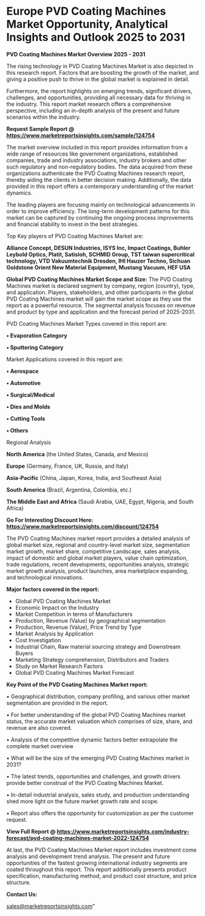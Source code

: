 # Europe PVD Coating Machines Market Opportunity, Analytical Insights and Outlook 2025 to 2031

<Strong> PVD Coating Machines Market Overview 2025 - 2031</strong>

The rising technology in PVD Coating Machines Market is also depicted in this research report. Factors that are boosting the growth of the market, and giving a positive push to thrive in the global market is explained in detail.

Furthermore, the report highlights on emerging trends, significant drivers, challenges, and opportunities, providing all necessary data for thriving in the industry. This report market research offers a comprehensive perspective, including an in-depth analysis of the present and future scenarios within the industry.

<strong>Request Sample Report @ <a href=https://www.marketreportsinsights.com/sample/124754>https://www.marketreportsinsights.com/sample/124754</a></strong>

The market overview included in this report provides information from a wide range of resources like government organizations, established companies, trade and industry associations, industry brokers and other such regulatory and non-regulatory bodies. The data acquired from these organizations authenticate the PVD Coating Machines research report, thereby aiding the clients in better decision making. Additionally, the data provided in this report offers a contemporary understanding of the market dynamics.

The leading players are focusing mainly on technological advancements in order to improve efficiency. The long-term development patterns for this market can be captured by continuing the ongoing process improvements and financial stability to invest in the best strategies.

Top Key players of PVD Coating Machines Market are:

<strong>Alliance Concept, DESUN Industries, ISYS Inc, Impact Coatings, Buhler Leybold Optics, Platit, Satisloh, SCHMID Group, TST taiwan supercritical technology, VTD Vakuumtechnik Dresden, IHI Hauzer Techno, Sichuan Goldstone Orient New Material Equipment, Mustang Vacuum, HEF USA</strong>

<strong><b>Global PVD Coating Machines Market Scope and Size:</b></strong>
The PVD Coating Machines market is declared segment by company, region (country), type, and application. Players, stakeholders, and other participants in the global PVD Coating Machines market will gain the market scope as they use the report as a powerful resource. The segmental analysis focuses on revenue and product by type and application and the forecast period of 2025-2031.

PVD Coating Machines Market Types covered in this report are:

<strong>• Evaporation Category

• Sputtering Category</strong>

Market Applications covered in this report are:

<strong>• Aerospace

• Automotive

• Surgical/Medical

• Dies and Molds

• Cutting Tools

• Others</strong> 

Regional Analysis

<strong>North America</strong> (the United States, Canada, and Mexico)

<strong>Europe</strong> (Germany, France, UK, Russia, and Italy)

<strong>Asia-Pacific</strong> (China, Japan, Korea, India, and Southeast Asia)

<strong>South America</strong> (Brazil, Argentina, Colombia, etc.)

<strong>The Middle East and Africa</strong> (Saudi Arabia, UAE, Egypt, Nigeria, and South Africa)

<strong>Go For Interesting Discount Here: <a href=https://www.marketreportsinsights.com/discount/124754>https://www.marketreportsinsights.com/discount/124754</a></strong>

The PVD Coating Machines market report provides a detailed analysis of global market size, regional and country-level market size, segmentation market growth, market share, competitive Landscape, sales analysis, impact of domestic and global market players, value chain optimization, trade regulations, recent developments, opportunities analysis, strategic market growth analysis, product launches, area marketplace expanding, and technological innovations.

<strong><b>Major factors covered in the report:</b></strong>
<ul>
  <li>Global PVD Coating Machines Market </li>
  <li>Economic Impact on the Industry</li>
  <li>Market Competition in terms of Manufacturers</li>
  <li>Production, Revenue (Value) by geographical segmentation</li>
  <li>Production, Revenue (Value), Price Trend by Type</li>
  <li>Market Analysis by Application</li>
  <li>Cost Investigation</li>
  <li>Industrial Chain, Raw material sourcing strategy and Downstream Buyers</li>
  <li>Marketing Strategy comprehension, Distributors and Traders</li>
  <li>Study on Market Research Factors</li>
  <li>Global PVD Coating Machines Market Forecast</li>
</ul>

<strong><b>Key Point of the PVD Coating Machines Market report:</b></strong>

• Geographical distribution, company profiling, and various other market segmentation are provided in the report.

• For better understanding of the global PVD Coating Machines market status, the accurate market valuation which comprises of size, share, and revenue are also covered.

• Analysis of the competitive dynamic factors better extrapolate the complete market overview

• What will be the size of the emerging PVD Coating Machines market in 2031?

• The latest trends, opportunities and challenges, and growth drivers provide better construal of the PVD Coating Machines Market.

• In-detail industrial analysis, sales study, and production understanding shed more light on the future market growth rate and scope.

• Report also offers the opportunity for customization as per the customer request.

<strong><b>View Full Report @ <a href=https://www.marketreportsinsights.com/industry-forecast/pvd-coating-machines-market-2022-124754>https://www.marketreportsinsights.com/industry-forecast/pvd-coating-machines-market-2022-124754</a></b></strong>


At last, the PVD Coating Machines Market report includes investment come analysis and development trend analysis. The present and future opportunities of the fastest growing international industry segments are coated throughout this report. This report additionally presents product specification, manufacturing method, and product cost structure, and price structure.

<strong>Contact Us:</strong>

sales@marketreportsinsights.com"
